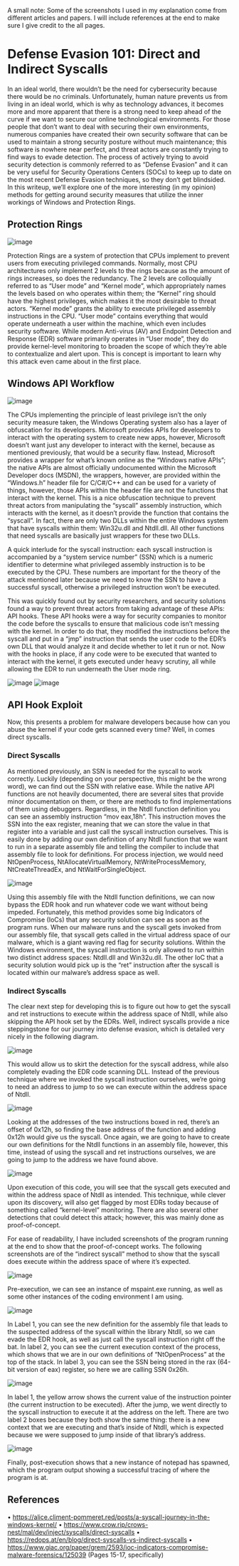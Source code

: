 A small note: Some of the screenshots I used in my explanation come from different articles and papers. I will include references at the end to make sure I give credit to the all pages. 

# Defense Evasion 101: Direct and Indirect Syscalls

In an ideal world, there wouldn’t be the need for cybersecurity because there would be no criminals. Unfortunately, human nature prevents us from living in an ideal world, which is why as technology advances, it becomes more and more apparent that there is a strong need to keep ahead of the curve if we want to secure our online technological environments. For those people that don’t want to deal with securing their own environments, numerous companies have created their own security software that can be used to maintain a strong security posture without much maintenance; this software is nowhere near perfect, and threat actors are constantly trying to find ways to evade detection. The process of actively trying to avoid security detection is commonly referred to as “Defense Evasion” and it can be very useful for Security Operations Centers (SOCs) to keep up to date on the most recent Defense Evasion techniques, so they don’t get blindsided. In this writeup, we’ll explore one of the more interesting (in my opinion) methods for getting around security measures that utilize the inner workings of Windows and Protection Rings. 

## Protection Rings

![image](https://github.com/user-attachments/assets/27aab444-c7da-4450-96d2-522bba77846b)

Protection Rings are a system of protection that CPUs implement to prevent users from executing privileged commands. Normally, most CPU architectures only implement 2 levels to the rings because as the amount of rings increases, so does the redundancy. The 2 levels are colloquially referred to as “User mode” and “Kernel mode”, which appropriately names the levels based on who operates within them; the “Kernel” ring should have the highest privileges, which makes it the most desirable to threat actors. “Kernel mode” grants the ability to execute privileged assembly instructions in the CPU. “User mode” contains everything that would operate underneath a user within the machine, which even includes security software. While modern Anti-virus (AV) and Endpoint Detection and Response (EDR) software primarily operates in “User mode”, they do provide kernel-level monitoring to broaden the scope of which they’re able to contextualize and alert upon. This is concept is important to learn why this attack even came about in the first place.

## Windows API Workflow

![image](https://github.com/user-attachments/assets/58f8772d-b39e-4c3d-8ddc-aff5d3582950)

The CPUs implementing the principle of least privilege isn’t the only security measure taken, the Windows Operating system also has a layer of obfuscation for its developers. Microsoft provides APIs for developers to interact with the operating system to create new apps, however, Microsoft doesn’t want just any developer to interact with the kernel, because as mentioned previously, that would be a security flaw. Instead, Microsoft provides a wrapper for what’s known online as the “Windows native APIs”; the native APIs are almost officially undocumented within the Microsoft Developer docs (MSDN), the wrappers, however, are provided within the “Windows.h” header file for C/C#/C++ and can be used for a variety of things, however, those APIs within the header file are not the functions that interact with the kernel. This is a nice obfuscation technique to prevent threat actors from manipulating the “syscall” assembly instruction, which interacts with the kernel, as it doesn’t provide the function that contains the “syscall”. In fact, there are only two DLLs within the entire Windows system that have syscalls within them: Win32u.dll and Ntdll.dll. All other functions that need syscalls are basically just wrappers for these two DLLs.

A quick interlude for the syscall instruction: each syscall instruction is accompanied by a “system service number” (SSN) which is a numeric identifier to determine what privileged assembly instruction is to be executed by the CPU. These numbers are important for the theory of the attack mentioned later because we need to know the SSN to have a successful syscall, otherwise a privileged instruction won’t be executed. 

This was quickly found out by security researchers, and security solutions found a way to prevent threat actors from taking advantage of these APIs: API hooks.  These API hooks were a way for security companies to monitor the code before the syscalls to ensure that malicious code isn’t messing with the kernel. In order to do that, they modified the instructions before the syscall and put in a “jmp” instruction that sends the user code to the EDR’s own DLL that would analyze it and decide whether to let it run or not. Now with the hooks in place, if any code were to be executed that wanted to interact with the kernel, it gets executed under heavy scrutiny, all while allowing the EDR to run underneath the User mode ring.  

![image](https://github.com/user-attachments/assets/ba14595f-9c72-46c0-8057-63671f049afa)
![image](https://github.com/user-attachments/assets/ba74c5ef-c756-414d-bf34-1156a806d542)

## API Hook Exploit

Now, this presents a problem for malware developers because how can you abuse the kernel if your code gets scanned every time? Well, in comes direct syscalls. 

### Direct Syscalls

As mentioned previously, an SSN is needed for the syscall to work correctly. Luckily (depending on your perspective, this might be the wrong word), we can find out the SSN with relative ease. While the native API functions are not heavily documented, there are several sites that provide minor documentation on them, or there are methods to find implementations of them using debuggers. Regardless, in the Ntdll function definition you can see an assembly instruction “mov eax,18h”. This instruction moves the SSN into the eax register, meaning that we can store the value in that register into a variable and just call the syscall instruction ourselves. This is easily done by adding our own definition of any Ntdll function that we want to run in a separate assembly file and telling the compiler to include that assembly file to look for definitions. For process injection, we would need NtOpenProcess, NtAllocateVirtualMemory, NtWriteProcessMemory, NtCreateThreadEx, and NtWaitForSingleObject.

![image](https://github.com/user-attachments/assets/db9fc777-ac5b-499d-a74e-7edf6369ecb3)

Using this assembly file with the Ntdll function definitions, we can now bypass the EDR hook and run whatever code we want without being impeded. Fortunately, this method provides some big Indicators of Compromise (IoCs) that any security solution can see as soon as the program runs. When our malware runs and the syscall gets invoked from our assembly file, that syscall gets called in the virtual address space of our malware, which is a giant waving red flag for security solutions. Within the Windows environment, the syscall instruction is only allowed to run within two distinct address spaces: Ntdll.dll and Win32u.dll. The other IoC that a security solution would pick up is the “ret” instruction after the syscall is located within our malware’s address space as well.

### Indirect Syscalls

The clear next step for developing this is to figure out how to get the syscall and ret instructions to execute within the address space of Ntdll, while also skipping the API hook set by the EDRs. Well, indirect syscalls provide a nice steppingstone for our journey into defense evasion, which is detailed very nicely in the following diagram.

![image](https://github.com/user-attachments/assets/59541630-7fe2-4f1e-8f8d-c119a3c39595)

This would allow us to skirt the detection for the syscall address, while also completely evading the EDR code scanning DLL. Instead of the previous technique where we invoked the syscall instruction ourselves, we’re going to need an address to jump to so we can execute within the address space of Ntdll.

![image](https://github.com/user-attachments/assets/c3e1bdfc-be96-401a-a436-0baf6c999871)

Looking at the addresses of the two instructions boxed in red, there’s an offset of 0x12h, so finding the base address of the function and adding 0x12h would give us the syscall. Once again, we are going to have to create our own definitions for the Ntdll functions in an assembly file, however, this time, instead of using the syscall and ret instructions ourselves, we are going to jump to the address we have found above.

![image](https://github.com/user-attachments/assets/4a5fd5e1-f5d1-484e-aaac-3a80e4da2d35)

Upon execution of this code, you will see that the syscall gets executed and within the address space of Ntdll as intended. This technique, while clever upon its discovery, will also get flagged by most EDRs today because of something called “kernel-level” monitoring. There are also several other detections that could detect this attack; however, this was mainly done as proof-of-concept.

For ease of readability, I have included screenshots of the program running at the end to show that the proof-of-concept works. The following screenshots are of the “indirect syscall” method to show that the syscall does execute within the address space of where it’s expected. 

![image](https://github.com/user-attachments/assets/97f4d26b-0f3f-46cf-b8db-94a3021512c2)

Pre-execution, we can see an instance of mspaint.exe running, as well as some other instances of the coding environment I am using.

![image](https://github.com/user-attachments/assets/fefd45e3-3032-445a-9cbf-caa9f15d453f)

In Label 1, you can see the new definition for the assembly file that leads to the suspected address of the syscall within the library Ntdll, so we can evade the EDR hook, as well as just call the syscall instruction right off the bat. In label 2, you can see the current execution context of the process, which shows that we are in our own definitions of “NtOpenProcess” at the top of the stack. In label 3, you can see the SSN being stored in the rax (64-bit version of eax) register, so here we are calling SSN 0x26h.

![image](https://github.com/user-attachments/assets/6bdf7978-8d79-4010-a7ec-b9ba17617fd0)

In label 1, the yellow arrow shows the current value of the instruction pointer (the current instruction to be executed). After the jump, we went directly to the syscall instruction to execute it at the address on the left. There are two label 2 boxes because they both show the same thing: there is a new context that we are executing and that’s inside of Ntdll, which is expected because we were supposed to jump inside of that library’s address.

![image](https://github.com/user-attachments/assets/ce835550-efc5-453a-b21c-3cf0dca77a5a)

Finally, post-execution shows that a new instance of notepad has spawned, which the program output showing a successful tracing of where the program is at.

## References

•	https://alice.climent-pommeret.red/posts/a-syscall-journey-in-the-windows-kernel/
•	https://www.crow.rip/crows-nest/mal/dev/inject/syscalls/direct-syscalls
•	https://redops.at/en/blog/direct-syscalls-vs-indirect-syscalls
•	https://www.giac.org/paper/grem/2593/ioc-indicators-compromise-malware-forensics/125039 (Pages 15-17, specifically)

